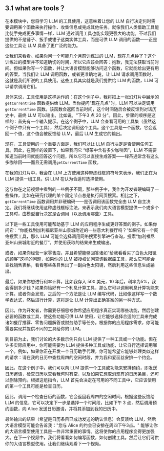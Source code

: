 
## 3.1 what are tools？

在本模块中，您将学习 LLM 的工具使用，这意味着让您的 LLM 自行决定何时需要调用某个函数来执行操作、收集信息或完成其他任务。就像我们人类借助工具能比徒手完成更多事情一样，LLM 通过调用工具也能实现更强大的功能。不过我们提供的不是锤子、扳手或钳子这类实体工具，而是可供 LLM 调用的函数——正是这些工具让 LLM 具备了更广泛的能力。

让我们来看看。如果你问一个可能几个月前训练过的 LLM，现在几点钟了？这个训练过的模型并不知道确切的时间，所以它应该会回答：抱歉，我无法获取当前时间。但如果你写一个函数，并让大语言模型能够访问这个函数，它就能给出更有用的答案。当我们让 LLM 调用函数，或者更准确地说，让 LLM 请求调用函数时，这就是我们所说的工具使用。这些工具其实就是我们提供给 LLM 的函数，LLM 可以请求调用它们。

具体来说，工具使用是这样运作的：在这个例子中，我将把上一张幻灯片中展示的`getCurrentTime` 函数提供给 LLM。当你提问"现在几点"时，LLM 可以决定调用 `getCurrentTime` 函数。该函数会返回当前时间，这个时间随后会被反馈到对话历史中，最终 LLM 可以输出，比如说，"下午3 点 20 分"。因此，步骤的顺序是这样的：首先有一个输入提示。在这个例子中，LLM 会查看可用的工具集（虽然这个例子中只有一个工具），然后决定调用这个工具。这个工具是一个函数，它会返回一个值，这个值会被反馈给 LLM，最后 LLM 生成它的输出。

现在，工具使用的一个重要方面是，我们可以让 LLM 自行决定是否使用任何工具。因此，在同样的设置下，如果我问它 “绿茶中含有多少咖啡因”，LLM 不需要知道当前时间就能回答这个问题，所以它可以直接生成答案——绿茶通常含有这么多咖啡因——而且无需调用`getCurrentTime` 函数。

在我的幻灯片中，我会在 LLM 上方使用这种带虚线框的符号来表示，我们正在为 LLM 提供一组工具，供 LLM 在认为合适时选择使用。

这与你在之前视频中看到的一些例子不同，那些例子中，我作为开发者硬编码了一些操作，比如在研究代理的某个固定节点总是执行网页搜索。相比之下，`getCurrentTime` 函数调用并非硬编码——是否调用该函数完全由 LLM 自主决定。我们将继续使用这种虚线框标注法，来表示我们向大语言模型提供一个或多个工具时，由模型自行决定是否调用（以及调用哪些）工具。

以下是一些工具使用可能帮助基于 LLM 的应用程序生成更好答案的例子。如果你问它：“你能找到加利福尼亚州山景城附近的一些意大利餐厅吗？”如果它有一个网络搜索工具，那么 LLM 可能会选择调用网络搜索引擎进行查询，搜索“加利福尼亚州山景城附近的餐厅”，并使用获取的结果来生成输出。

或者，如果你经营一家零售店，并且希望能够回答诸如“给我看看买了白色太阳镜的顾客”这样的问题，如果你的 LLM 被授权访问查询数据库工具，那么它可能会查找销售表格，看看哪些条目售出了一副白色太阳镜，然后利用这些信息生成输出。

最后，如果你想进行利率计算，比如我存入 500 美元，10 年后，利率为5%，我会得到多少钱？如果你恰好有一个利息计算工具，那么它可以调用利息计算功能来计算。或者你会发现，之后的一个方法是让 LLM 编写代码，比如像这样写一个数学表达式，然后进行计算，这将是让 LLM 计算出正确答案的另一种方式。

因此，作为开发者，你需要仔细思考你希望应用程序真正实现哪些功能，然后创建必要的函数或工具，使这些功能可供 LLM 使用，让它能够选择合适的工具来完成诸如餐厅推荐、零售问题解答或财务助手等任务。根据你的应用程序需求，你可能需要实现并提供不同的工具给你的 LLM。

到目前为止，我们讨论的大多数示例只向 LLM 提供了一种工具或一个功能。但在许多实际应用中，你可能需要为 LLM 提供多种工具或功能，让它自行选择调用哪一个。例如，如果你正在开发一个日历助手代理，你可能希望它能够处理类似这样的请求：请在我的日历中查找周四的空闲时段，并为我和爱丽丝安排一个约会。

因此，在这个例子中，我们可以向 LLM 提供一个工具或功能来安排预约，即发送日历邀请，检查日历以查看我何时有空，以及如果它想取消现有的日历条目，还可以删除预约。根据这组指令，LLM 首先会决定在可用的不同工具中，它应该使用的第一个工具可能是检查日历。

因此，调用一个检查日历的函数，它会返回我周四的空闲时间。根据这些反馈给 LLM 的信息，它可以决定下一步是选择一个时间段，比如下午 3 点，然后调用预约函数，向 Alice 发送日历邀请，并将其添加到我的日历中。

最终输出的结果（希望是日历条目已成功发送的确认信息）会反馈给 LLM，然后大语言模型可能会告诉我："您与 Alice 的约会已安排在周四下午3点。" 能够让你的大语言模型使用工具是一件非常重要的事情。这将使你的应用程序变得更加强大。在下一个视频中，我们将看看如何编写函数，如何创建工具，然后让它们可供你的大语言模型使用。让我们继续观看下一个视频。